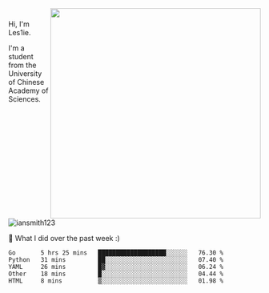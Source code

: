 <img align="right" src="https://github-readme-stats.vercel.app/api?username=iansmith123&show_icons=true&hide_border=true" width="420">

### 
Hi, I'm Les1ie. 

I'm a student from the University of Chinese Academy of Sciences.

<img src="https://komarev.com/ghpvc/?username=iansmith123" alt="iansmith123" />




🔭 What I did over the past week :)
<!--START_SECTION:waka-->
```text
Go       5 hrs 25 mins   ███████████████████░░░░░░   76.30 % 
Python   31 mins         ██░░░░░░░░░░░░░░░░░░░░░░░   07.40 % 
YAML     26 mins         █▓░░░░░░░░░░░░░░░░░░░░░░░   06.24 % 
Other    18 mins         █░░░░░░░░░░░░░░░░░░░░░░░░   04.44 % 
HTML     8 mins          ▒░░░░░░░░░░░░░░░░░░░░░░░░   01.98 % 
```
<!--END_SECTION:waka-->


<!--
**IanSmith123/IanSmith123** is a ✨ _special_ ✨ repository because its `README.md` (this file) appears on your GitHub profile.
<img src="https://github.githubassets.com/images/spinners/octocat-spinner-64.gif">

Here are some ideas to get you started:

- 🔭 I’m currently working on ...
- 🌱 I’m currently learning ...
- 👯 I’m looking to collaborate on ...
- 🤔 I’m looking for help with ...
- 💬 Ask me about ...
- 📫 How to reach me: ...
- 😄 Pronouns: ...
- ⚡ Fun fact: ...
-->

